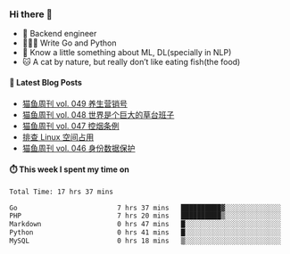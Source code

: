 ### Hi there 👋

- 🔧 Backend engineer
- 👨🏻‍💻 Write Go and Python
- 🔭 Know a little something about ML, DL(specially in NLP)
- 🐱 A cat by nature, but really don’t like eating fish(the food)

#### 📖 Latest Blog Posts
<!-- BLOG-POST-LIST:START -->
- [猫鱼周刊 vol. 049 养生营销号](https://ameow.xyz/archives/weekly-049)
- [猫鱼周刊 vol. 048 世界是个巨大的草台班子](https://ameow.xyz/archives/weekly-048)
- [猫鱼周刊 vol. 047 控烟条例](https://ameow.xyz/archives/weekly-047)
- [排查 Linux 空间占用](https://ameow.xyz/archives/linux-storage-usage-troubleshoot)
- [猫鱼周刊 vol. 046 身份数据保护](https://ameow.xyz/archives/weekly-046)
<!-- BLOG-POST-LIST:END -->

#### ⏱️ This week I spent my time on
<!--START_SECTION:waka-->

```txt
Total Time: 17 hrs 37 mins

Go                         7 hrs 37 mins   ██████████▓░░░░░░░░░░░░░░   43.22 %
PHP                        7 hrs 20 mins   ██████████▒░░░░░░░░░░░░░░   41.66 %
Markdown                   0 hrs 47 mins   █░░░░░░░░░░░░░░░░░░░░░░░░   04.49 %
Python                     0 hrs 41 mins   █░░░░░░░░░░░░░░░░░░░░░░░░   03.92 %
MySQL                      0 hrs 18 mins   ▒░░░░░░░░░░░░░░░░░░░░░░░░   01.74 %
```

<!--END_SECTION:waka-->

<!--
**LeslieLeung/LeslieLeung** is a ✨ _special_ ✨ repository because its `README.md` (this file) appears on your GitHub profile.

Here are some ideas to get you started:

- 🔭 I’m currently working on ...
- 🌱 I’m currently learning ...
- 👯 I’m looking to collaborate on ...
- 🤔 I’m looking for help with ...
- 💬 Ask me about ...
- 📫 How to reach me: ...
- 😄 Pronouns: ...
- ⚡ Fun fact: ...
-->
